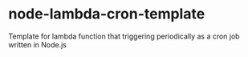 # node-lambda-cron-template
Template for lambda function that triggering periodically as a cron job written in Node.js
